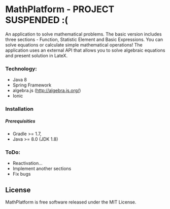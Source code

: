 # MathPlatform - PROJECT SUSPENDED :(

An application to solve mathematical problems. The basic version includes three sections - Function, Statistic Element and Basic Expressions. You can solve equations or calculate simple mathematical operations! The application uses an external API that allows you to solve algebraic equations and present solution in LateX.

### Technology:
  - Java 8
  - Spring Framework
  - algebra.js (http://algebra.js.org/)
  - Ionic

### Installation
##### Prerequisities

* Gradle >= 1.7,
* Java >= 8.0 (JDK 1.8)

### ToDo:
* Reactivation...
* Implement another sections
* Fix bugs


License
----
MathPlatform is free software released under the MIT License.  
